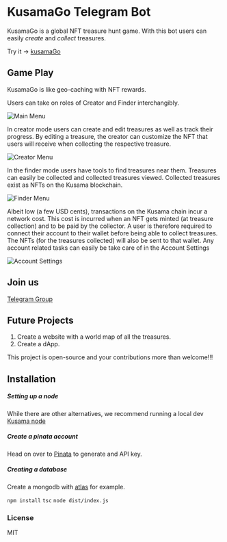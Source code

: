 # KusamaGo Telegram Bot

KusamaGo is a global NFT treasure hunt game. 
With this bot users can easily *create* and *collect* treasures.

Try it -> [kusamaGo](t.me/kusamaGo_bot)
## Game Play

KusamaGo is like geo-caching with NFT rewards.

Users can take on roles of Creator and Finder interchangibly.

![Main Menu](./assets/mainMenu.jpg?raw=true)

In creator mode users can create and edit treasures as well as track their progress. By editing a treasure, the creator can customize the NFT that users will receive when collecting the respective treasure.

![Creator Menu](./assets/creatorMenu.jpg?raw=true)

In the finder mode users have tools to find treasures near them. Treasures can easily be collected and collected treasures viewed. Collected treasures exist as NFTs on the Kusama blockchain.

![Finder Menu](./assets/finderMenu.jpg?raw=true)

Albeit low (a few USD cents), transactions on the Kusama chain incur a network cost. This cost is incurred when an NFT gets minted (at treasure collection) and to be paid by the collector. A user is therefore required to connect their account to their wallet before being able to collect treasures. The NFTs (for the treasures collected) will also be sent to that wallet. Any account related tasks can easily be take care of in the Account Settings

![Account Settings](./assets/accountSettings.jpg?raw=true)

## Join us
[Telegram Group](t.me/kusamaGo)

## Future Projects
1. Create a website with a world map of all the treasures.
2. Create a dApp.

This project is open-source and your contributions more than welcome!!!

## Installation
##### Setting up a node
While there are other alternatives, we recommend running a local dev [Kusama node](https://guide.kusama.network/docs/maintain-sync/)

##### Create a pinata account
Head on over to [Pinata](https://www.pinata.cloud/) to generate and API key.

##### Creating a database
Create a mongodb with [atlas](https://www.mongodb.com/atlas/database) for example.

```npm install```
```tsc```
```node dist/index.js```

### License
MIT
